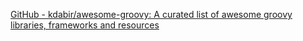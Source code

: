 
[GitHub - kdabir/awesome-groovy: A curated list of awesome groovy libraries, frameworks and resources](https://github.com/kdabir/awesome-groovy)
